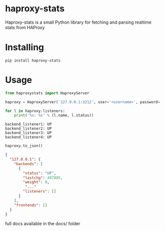 # haproxy-stats
Haproxy-stats is a small Python library for fetching and parsing realtime stats from HAProxy

# Installing
```
pip install haproxy-stats
```

# Usage
```python
from haproxystats import HaproxyServer

haproxy = HaproxyServer('127.0.0.1:3212', user='<username>', password='<password>')

for l in haproxy.listeners:
    print('%s: %s' % (l.name, l.status))
```
```
backend_listener1: UP
backend_listener2: UP
backend_listener3: UP
backend_listener4: UP
```

```python
haproxy.to_json()
```

```json
{
  "127.0.0.1": {
    "backends": [
      {
        "status": "UP",
        "lastchg": 497805,
        "weight": 0,
         "..."
        "listeners": []
      }
    ],
    "frontends": []
  }
}
```

full docs available in the docs/ folder
